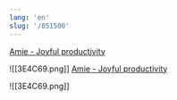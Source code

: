 ```yaml
---
lang: 'en'
slug: '/851500'
---
```


[Amie - Joyful productivity](https://amie.so/)

![[3E4C69.png]]
[Amie - Joyful productivity](https://amie.so/)

![[3E4C69.png]]
